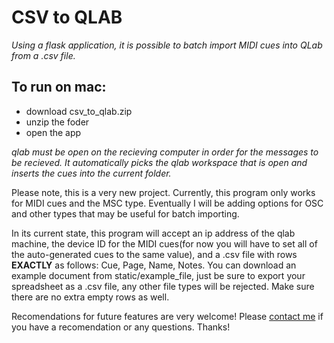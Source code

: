 # CSV to QLAB

*Using a flask application, it is possible to batch import MIDI cues into QLab from a .csv file.*

## To run on mac:
- download csv_to_qlab.zip
- unzip the foder
- open the app

*qlab must be open on the recieving computer in order for the messages to be recieved. It automatically picks the qlab workspace that is open and inserts the cues into the current folder.*

Please note, this is a very new project. Currently, this program only works for MIDI cues and the MSC type. Eventually I will be adding options for OSC and other types that may be useful for batch importing.

In its current state, this program will accept an ip address of the qlab machine, the device ID for the MIDI cues(for now you will have to set all of the auto-generated cues to the same value), and a .csv file with rows **EXACTLY** as follows: Cue, Page, Name, Notes. You can download an example document from static/example_file, just be sure to export your spreadsheet as a .csv file, any other file types will be rejected. Make sure there are no extra empty rows as well.

Recomendations for future features are very welcome! Please [contact me](https://www.finlayrosssound.com/contact) if you have a recomendation or any questions. Thanks!
